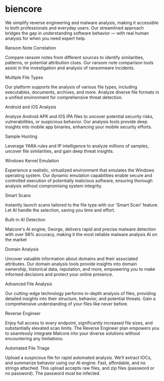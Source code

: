 # biencore
We simplify reverse engineering and malware analysis, making it accessible to both professionals and everyday users. Our streamlined approach bridges the gap in understanding software behavior — with real human analysis for when you need expert help.


Ransom Note Correlation

Compare ransom notes from different sources to identify similarities, patterns, or potential attribution clues. Our ransom note comparison tools assist in the investigation and analysis of ransomware incidents.

Multiple File Types

Our platform supports the analysis of various file types, including executables, documents, archives, and more. Analyze diverse file formats in a unified environment for comprehensive threat detection.

Android and iOS Analysis

Analyze Android APK and iOS IPA files to uncover potential security risks, vulnerabilities, or suspicious behavior. Our analysis tools provide deep insights into mobile app binaries, enhancing your mobile security efforts.

Sample Hunting

Leverage YARA rules and IP intelligence to analyze millions of samples, uncover file similarities, and gain deep threat insights.

Windows Kernel Emulation

Experience a realistic, virtualized environment that emulates the Windows operating system. Our dynamic emulation capabilities enable secure and controlled execution of potentially malicious software, ensuring thorough analysis without compromising system integrity.

Smart Scans

Instantly launch scans tailored to the file type with our 'Smart Scan' feature. Let AI handle the selection, saving you time and effort.

Built-in AI Detection

Malcore's AI engine, George, delivers rapid and precise malware detection with over 98% accuracy, making it the most reliable malware analysis AI on the market

Domain Analysis

Uncover valuable information about domains and their associated attributes. Our domain analysis tools provide insights into domain ownership, historical data, reputation, and more, empowering you to make informed decisions and protect your online presence.

Advanced File Analysis

Our cutting-edge technology performs in-depth analysis of files, providing detailed insights into their structure, behavior, and potential threats. Gain a comprehensive understanding of your files like never before.

Reverse Engineer

Enjoy full access to every endpoint, significantly increased file sizes, and substantially elevated scan limits. The Reverse Engineer plan empowers you to seamlessly integrate Malcore into your diverse solutions without encountering any limitations.

Automated File Triage

Upload a suspicious file for rapid automated analysis. We’ll extract IOCs, and summarize behavior using our AI engine. Fast, affordable, and no strings attached. This upload accepts raw files, and zip files (password or no password). The password must be infected. 

